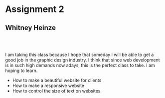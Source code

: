 <!doctype html>
<html lang="en">

<head> 
<meta charset="UTF-8">
<title>Assignment 02</title>

</head>

<body>
<h1>Assignment 2</h1>
<h2>Whitney Heinze</h2>
<br>
<br>
<p> I am taking this class because I hope that someday I will be able to get a good job in the graphic design industry. I think that since web development is in such high demands now adays, this is the perfect class to take. I am hoping to learn.</p>
<ul>
<li>How to make a beautiful website for clients</li>
<li>How to make a responsive website</li>
<li>How to control the size of text on websites</li>
</ul>
</body>
</html>
